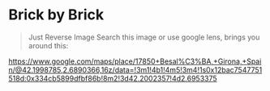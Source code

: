 # Brick by Brick

>Just Reverse Image Search this image or use google lens, brings you around this:

https://www.google.com/maps/place/17850+Besal%C3%BA,+Girona,+Spain/@42.1998785,2.6890366,16z/data=!3m1!4b1!4m5!3m4!1s0x12bac7547751518d:0x334cb5899dfbf86b!8m2!3d42.2002357!4d2.6953375 

